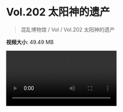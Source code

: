 # Vol.202 太阳神的遗产

> 混乱博物馆 / Vol / Vol.202 太阳神的遗产

**视频大小**: 49.49 MB

<div class="video"><video src="https://file.hsyhx.top/archive/202.mp4" controls preload>🤔 您的浏览器不支持 video 标签</video></div>